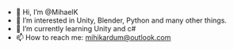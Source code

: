 - 👋 Hi, I’m @MihaelK
- 👀 I’m interested in Unity, Blender, Python and many other things.
- 🌱 I’m currently learning Unity and c#
- 📫 How to reach me: mihikardum@outlook.com

<!---
MihaelK/MihaelK is a ✨ special ✨ repository because its `README.md` (this file) appears on your GitHub profile.
You can click the Preview link to take a look at your changes.
--->

